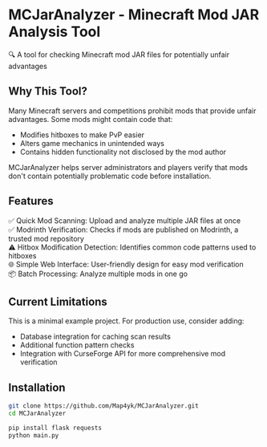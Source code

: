 # MCJarAnalyzer - Minecraft Mod JAR Analysis Tool

🔍 A tool for checking Minecraft mod JAR files for potentially unfair advantages

## Why This Tool?

Many Minecraft servers and competitions prohibit mods that provide unfair advantages. Some mods might contain code that:
- Modifies hitboxes to make PvP easier
- Alters game mechanics in unintended ways
- Contains hidden functionality not disclosed by the mod author

MCJarAnalyzer helps server administrators and players verify that mods don't contain potentially problematic code before installation.

## Features

✅ Quick Mod Scanning: Upload and analyze multiple JAR files at once  
✅ Modrinth Verification: Checks if mods are published on Modrinth, a trusted mod repository  
⚠️ Hitbox Modification Detection: Identifies common code patterns used to hitboxes  
🌐 Simple Web Interface: User-friendly design for easy mod verification  
📦 Batch Processing: Analyze multiple mods in one go  

## Current Limitations

This is a minimal example project. For production use, consider adding:
- Database integration for caching scan results
- Additional function pattern checks
- Integration with CurseForge API for more comprehensive mod verification

## Installation
```bash
git clone https://github.com/Map4yk/MCJarAnalyzer.git
cd MCJarAnalyzer

pip install flask requests
python main.py
```





